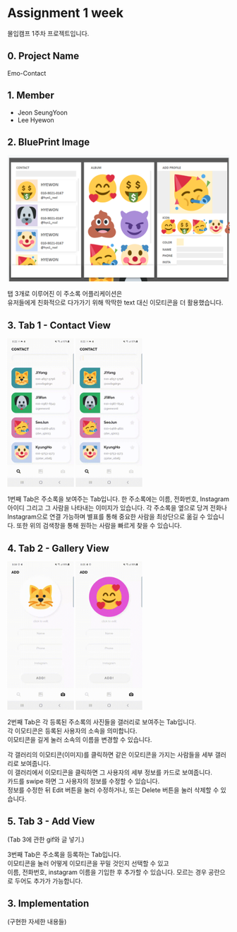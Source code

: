 Assignment 1 week
==============================
몰입캠프 1주차 프로젝트입니다.
   
## 0. Project Name
Emo-Contact   
   
## 1. Member
- Jeon SeungYoon
- Lee Hyewon
   
## 2. BluePrint Image
![1](./image/png/1.png)
   
탭 3개로 이루어진 이 주소록 어플리케이션은   
유저들에게 친화적으로 다가가기 위해 딱딱한 text 대신 이모티콘을 더 활용했습니다.   
   
## 3. Tab 1 - Contact View
<p>
    <img src="./image/gif/1.gif" width="30%">
    <img src="./image/gif/2.gif" width="30%">
</p>
<p></p>
1번째 Tab은 주소록을 보여주는 Tab입니다.   
한 주소록에는 이름, 전화번호, Instagram 아이디 그리고 그 사람을 나타내는 이미지가 있습니다.   
각 주소록을 옆으로 당겨 전화나 Instagram으로 연결 가능하며   
별표를 통해 중요한 사람을 최상단으로 옮길 수 있습니다.   
또한 위의 검색창을 통해 원하는 사람을 빠르게 찾을 수 있습니다.
 
## 4. Tab 2 - Gallery View
<p>
    <img src="./image/gif/3.gif" width="30%">
    <img src="./image/gif/4.gif" width="30%">
</p>
<p></p>

2번째 Tab은 각 등록된 주소록의 사진들을 갤러리로 보여주는 Tab입니다.   
각 이모티콘은 등록된 사용자의 소속을 의미합니다.   
이모티콘을 길게 눌러 소속의 이름을 변경할 수 있습니다.   

각 갤러리의 이모티콘(이미지)를 클릭하면 같은 이모티콘을 가지는 사람들을 세부 갤러리로 보여줍니다.   
이 갤러리에서 이모티콘을 클릭하면 그 사용자의 세부 정보를 카드로 보여줍니다.   
카드를 swipe 하면 그 사용자의 정보를 수정할 수 있습니다.   
정보를 수정한 뒤 Edit 버튼을 눌러 수정하거나, 또는 Delete 버튼을 눌러 삭제할 수 있습니다.   
   
## 5. Tab 3 - Add View
(Tab 3에 관한 gif와 글 넣기.)  

3번째 Tab은 주소록을 등록하는 Tab입니다.   
이모티콘을 눌러 어떻게 이모티콘을 꾸밀 것인지 선택할 수 있고   
이름, 전화번호, instagram 이름을 기입한 후 추가할 수 있습니다.
모르는 경우 공란으로 두어도 추가가 가능합니다.   
   
## 3. Implementation
(구현한 자세한 내용들)   